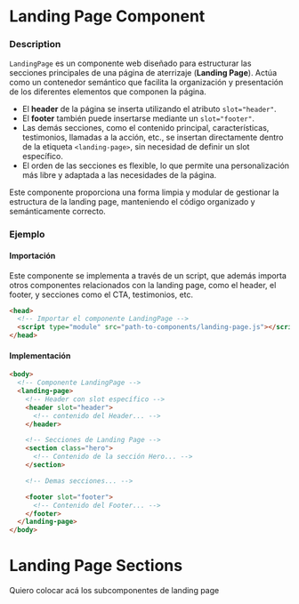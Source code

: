 # Landing Page Component

### Description

`LandingPage` es un componente web diseñado para estructurar las secciones principales de una página de aterrizaje (**Landing Page**). Actúa como un contenedor semántico que facilita la organización y presentación de los diferentes elementos que componen la página.

- El **header** de la página se inserta utilizando el atributo `slot="header"`.
- El **footer** también puede insertarse mediante un `slot="footer"`.
- Las demás secciones, como el contenido principal, características, testimonios, llamadas a la acción, etc., se insertan directamente dentro de la etiqueta `<landing-page>`, sin necesidad de definir un slot específico.
- El orden de las secciones es flexible, lo que permite una personalización más libre y adaptada a las necesidades de la página.

Este componente proporciona una forma limpia y modular de gestionar la estructura de la landing page, manteniendo el código organizado y semánticamente correcto.

### Ejemplo

#### Importación

Este componente se implementa a través de un script, que además importa otros componentes relacionados con la landing page, como el header, el footer, y secciones como el CTA, testimonios, etc.

```html
<head>
  <!-- Importar el componente LandingPage -->
  <script type="module" src="path-to-components/landing-page.js"></script>
</head>
```

#### Implementación

```html
<body>
  <!-- Componente LandingPage -->
  <landing-page>
    <!-- Header con slot específico -->
    <header slot="header">
      <!-- contenido del Header... -->
    </header>

    <!-- Secciones de Landing Page -->
    <section class="hero">
      <!-- Contenido de la sección Hero... -->
    </section>

    <!-- Demas secciones... -->

    <footer slot="footer">
      <!-- Contenido del Footer... -->
    </footer>
  </landing-page>
</body>
```

# Landing Page Sections

Quiero colocar acá los subcomponentes de landing page
